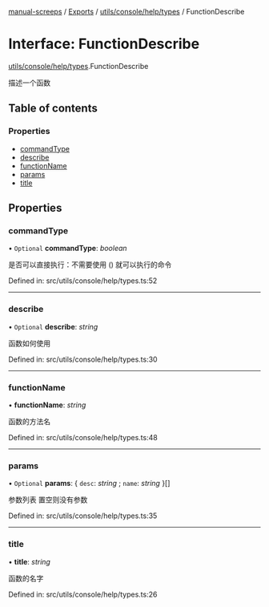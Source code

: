 [manual-screeps](../README.md) / [Exports](../modules.md) / [utils/console/help/types](../modules/utils_console_help_types.md) / FunctionDescribe

# Interface: FunctionDescribe

[utils/console/help/types](../modules/utils_console_help_types.md).FunctionDescribe

描述一个函数

## Table of contents

### Properties

- [commandType](utils_console_help_types.functiondescribe.md#commandtype)
- [describe](utils_console_help_types.functiondescribe.md#describe)
- [functionName](utils_console_help_types.functiondescribe.md#functionname)
- [params](utils_console_help_types.functiondescribe.md#params)
- [title](utils_console_help_types.functiondescribe.md#title)

## Properties

### commandType

• `Optional` **commandType**: *boolean*

是否可以直接执行：不需要使用 () 就可以执行的命令

Defined in: src/utils/console/help/types.ts:52

___

### describe

• `Optional` **describe**: *string*

函数如何使用

Defined in: src/utils/console/help/types.ts:30

___

### functionName

• **functionName**: *string*

函数的方法名

Defined in: src/utils/console/help/types.ts:48

___

### params

• `Optional` **params**: { `desc`: *string* ; `name`: *string*  }[]

参数列表
置空则没有参数

Defined in: src/utils/console/help/types.ts:35

___

### title

• **title**: *string*

函数的名字

Defined in: src/utils/console/help/types.ts:26
